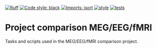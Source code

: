 [![Ruff](https://img.shields.io/endpoint?url=https://raw.githubusercontent.com/astral-sh/ruff/main/assets/badge/v2.json)](https://github.com/astral-sh/ruff)
[![Code style: black](https://img.shields.io/badge/code%20style-black-000000.svg)](https://github.com/psf/black)
[![Imports: isort](https://img.shields.io/badge/%20imports-isort-%231674b1?style=flat&labelColor=ef8336)](https://pycqa.github.io/isort/)
[![style](https://github.com/fcbg-hnp-meeg/project-meg-eeg-fmri/actions/workflows/style.yaml/badge.svg?branch=main)](https://github.com/fcbg-hnp-meeg/project-meg-eeg-fmri/actions/workflows/style.yaml)
[![tests](https://github.com/fcbg-hnp-meeg/project-meg-eeg-fmri/actions/workflows/pytest.yaml/badge.svg?branch=main)](https://github.com/fcbg-hnp-meeg/project-meg-eeg-fmri/actions/workflows/pytest.yaml)

# Project comparison MEG/EEG/fMRI

Tasks and scripts used in the MEG/EEG/fMRI comparison project.
